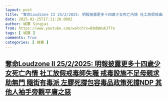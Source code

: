```yaml
---
layout: post
title: "奪命Loudzone II 25/2/2025: 明報披露更多十四歲少女死亡內情 社工放假戒毒師失職 戒毒設施不足母親求助無門 隨街有毒派 左膠死撐包容毒品政策死撐NDP 其他人袖手旁觀平庸之惡"
date: 2025-02-25T17:11:20.000Z
author: 城寨 Singjai
from: https://www.youtube.com/watch?v=B9dQWuKJf7o
tags: [ 城寨 ]
comments: True
categories: [ 城寨 ]
---
```

<!--1740503480000-->
[奪命Loudzone II 25/2/2025: 明報披露更多十四歲少女死亡內情 社工放假戒毒師失職 戒毒設施不足母親求助無門 隨街有毒派 左膠死撐包容毒品政策死撐NDP 其他人袖手旁觀平庸之惡](https://www.youtube.com/watch?v=B9dQWuKJf7o)
------

<div>

</div>
